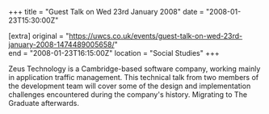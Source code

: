 +++
title = "Guest Talk on Wed 23rd January 2008"
date = "2008-01-23T15:30:00Z"

[extra]
original = "https://uwcs.co.uk/events/guest-talk-on-wed-23rd-january-2008-1474489005658/"    
end = "2008-01-23T16:15:00Z"
location = "Social Studies"
+++

Zeus Technology is a Cambridge-based software company, working mainly in application traffic management. This technical talk from two members of the development team will cover some of the design and implementation challenges encountered during the company's history. Migrating to The Graduate afterwards.

